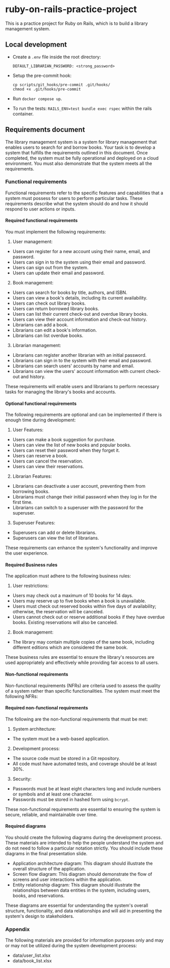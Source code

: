 # ruby-on-rails-practice-project
This is a practice project for Ruby on Rails, which is to build a library management system.

## Local development

- Create a `.env` file inside the root directory:

  ```
  DEFAULT_LIBRARIAN_PASSWORD: <strong_password>
  ```

- Setup the pre-commit hook:

  ```shell
  cp scripts/git_hooks/pre-commit .git/hooks/
  chmod +x .git/hooks/pre-commit
  ```

- Run `docker compose up`.
- To run the tests: `RAILS_ENV=test bundle exec rspec` within the rails container.

## Requirements document
The library management system is a system for library management that enables users to search for and borrow books. Your task is to develop a system that fulfills the requirements outlined in this document. Once completed, the system must be fully operational and deployed on a cloud environment. You must also demonstrate that the system meets all the requirements.
### Functional requirements
Functional requirements refer to the specific features and capabilities that a system must possess for users to perform particular tasks. These requirements describe what the system should do and how it should respond to user actions or inputs.
#### Required functional requirements
You must implement the following requirements:
1. User management:
  - Users can register for a new account using their name, email, and password.
  - Users can sign in to the system using their email and password.
  - Users can sign out from the system.
  - Users can update their email and password.
2. Book management:
  - Users can search for books by title, authors, and ISBN.
  - Users can view a book's details, including its current availability.
  - Users can check out library books.
  - Users can return borrowed library books.
  - Users can list their current check-out and overdue library books.
  - Users can view their account information and check-out history.
  - Librarians can add a book.
  - Librarians can edit a book's information.
  - Librarians can list overdue books.
3. Librarian management:
  - Librarians can register another librarian with an initial password.
  - Librarians can sign in to the system with their email and password.
  - Librarians can search users' accounts by name and email.
  - Librarians can view the users' account information with current check-out and history.

These requirements will enable users and librarians to perform necessary tasks for managing the library's books and accounts.
#### Optional functional requirements
The following requirements are optional and can be implemented if there is enough time during development:
1. User Features:
  - Users can make a book suggestion for purchase.
  - Users can view the list of new books and popular books.
  - Users can reset their password when they forget it.
  - Users can reserve a book.
  - Users can cancel the reservation.
  - Users can view their reservations.
2. Librarian Features:
  - Librarians can deactivate a user account, preventing them from borrowing books.
  - Librarians must change their initial password when they log in for the first time.
  - Librarians can switch to a superuser with the password for the superuser.
3. Superuser Features:
  - Superusers can add or delete librarians.
  - Superusers can view the list of librarians.

These requirements can enhance the system's functionality and improve the user experience.
#### Required Business rules
The application must adhere to the following business rules:
1. User restrictions:
  - Users may check out a maximum of 10 books for 14 days.
  - Users may reserve up to five books when a book is unavailable.
  - Users must check out reserved books within five days of availability; otherwise, the reservation will be canceled.
  - Users cannot check out or reserve additional books if they have overdue books. Existing reservations will also be canceled.
2. Book management:
  - The library may contain multiple copies of the same book, including different editions which are considered the same book.

These business rules are essential to ensure the library's resources are used appropriately and effectively while providing fair access to all users.
#### Non-functional requirements
Non-functional requirements (NFRs) are criteria used to assess the quality of a system rather than specific functionalities. The system must meet the following NFRs:
#### Required non-functional requirements
The following are the non-functional requirements that must be met:
1. System architecture:
  - The system must be a web-based application.
2. Development process:
  - The source code must be stored in a Git repository.
  - All code must have automated tests, and coverage should be at least 30%.
3. Security:
  - Passwords must be at least eight characters long and include numbers or symbols and at least one character.
  - Passwords must be stored in hashed form using `bcrypt`.

These non-functional requirements are essential to ensuring the system is secure, reliable, and maintainable over time.
#### Required diagrams
You should create the following diagrams during the development process. These materials are intended to help the people understand the system and do not need to follow a particular notation strictly. You should include these diagrams in the final presentation slide.
  - Application architecture diagram: This diagram should illustrate the overall structure of the application.
  - Screen flow diagram: This diagram should demonstrate the flow of screens and user interactions within the application.
  - Entity relationship diagram: This diagram should illustrate the relationships between data entities in the system, including users, books, and reservations.

These diagrams are essential for understanding the system's overall structure, functionality, and data relationships and will aid in presenting the system's design to stakeholders.
### Appendix
The following materials are provided for information purposes only and may or may not be utilized during the system development process:
- data/user_list.xlsx
- data/book_list.xlsx
